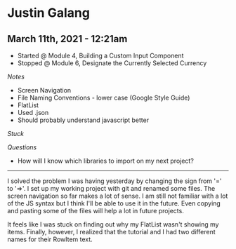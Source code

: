 # Justin Galang
## March 11th, 2021 - 12:21am

* Started @ Module 4, Building a Custom Input Component
* Stopped @ Module 6, Designate the Currently Selected Currency


_Notes_
- Screen Navigation
- File Naming Conventions - lower case (Google Style Guide)
- FlatList
- Used .json
- Should probably understand javascript better


_Stuck_

_Questions_
- How will I know which libraries to import on my next project?


---

I solved the problem I was having yesterday by changing the sign from '=' to '=>'. I set up my working project with git and renamed some files. The screen navigation so far makes a lot of sense. I am still not familiar with a lot of the JS syntax but I think I'll be able to use it in the future. Even copying and pasting some of the files will help a lot in future projects.

It feels like I was stuck on finding out why my FlatList wasn't showing my items. Finally, however, I realized that the tutorial and I had two different names for their RowItem text. 